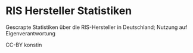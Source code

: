 # RIS Hersteller Statistiken

Gescrapte Statistiken über die RIS-Hersteller in Deutschland; Nutzung auf Eigenverantwortung

CC-BY konstin
